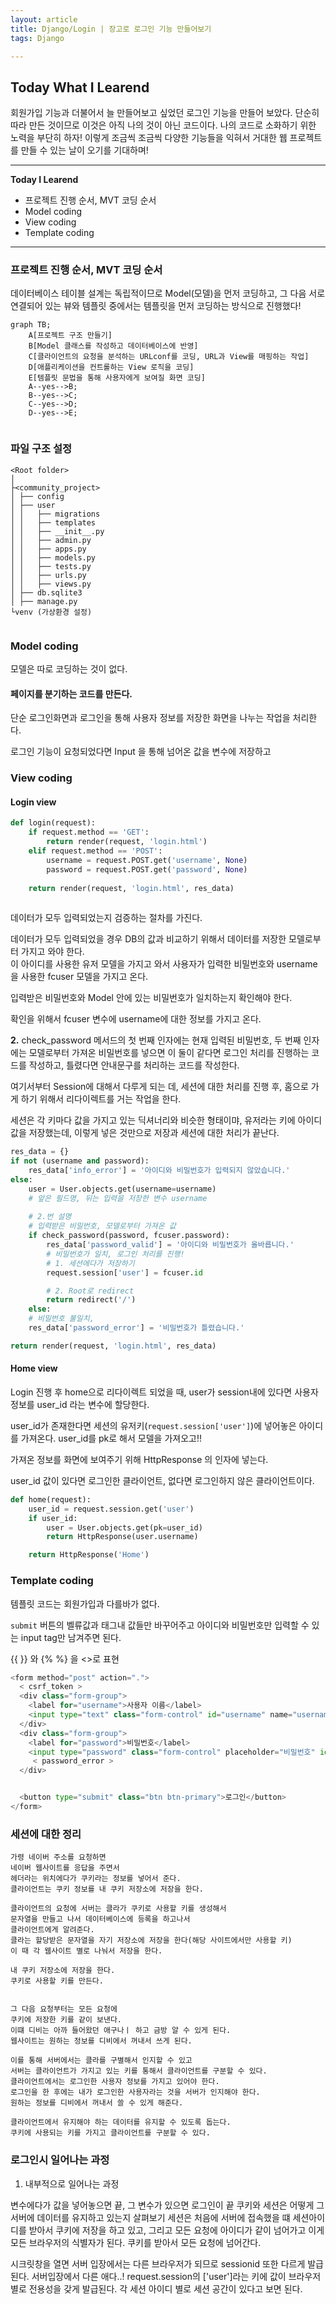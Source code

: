 ```yaml
---
layout: article
title: Django/Login | 장고로 로그인 기능 만들어보기
tags: Django

---
```


## **Today What I Learend**  

회원가입 기능과 더불어서 늘 만들어보고 싶었던 로그인 기능을 만들어 보았다. 
단순히 따라 만든 것이므로 이것은 아직 나의 것이 아닌 코드이다.
나의 코드로 소화하기 위한 노력을 부단히 하자! 이렇게 조금씩 조금씩 다양한 기능들을 익혀서 거대한 웹 프로젝트를 만들 수 있는 날이 오기를 기대하며! 


---
**Today I Learend**
- 프로젝트 진행 순서, MVT 코딩 순서
- Model coding
- View coding
- Template coding

---


### 프로젝트 진행 순서, MVT 코딩 순서

데이터베이스 테이블 설계는 독립적이므로 Model(모델)을 먼저 코딩하고, 그 다음 서로 연결되어 있는 뷰와 템플릿 중에서는 템플릿을 먼저 코딩하는 방식으로 진행했다!


```mermaid
graph TB;
    A[프로젝트 구조 만들기]
    B[Model 클래스를 작성하고 데이터베이스에 반영]
	C[클라이언트의 요청을 분석하는 URLconf를 코딩, URL과 View를 매핑하는 작업]    
	D[애플리케이션을 컨트롤하는 View 로직을 코딩]
    E[템플릿 문법을 통해 사용자에게 보여질 화면 코딩]	
    A--yes-->B;
    B--yes-->C;
    C--yes-->D;	
    D--yes-->E;
	
```


### 파일 구조 설정

```
<Root folder>
│
├<community_project>
│ ├── config
│ ├── user
│ │   ├── migrations
│ │   ├── templates
│ │   ├── __init__.py
│ │   ├── admin.py
│ │   ├── apps.py
│ │   ├── models.py
│ │   ├── tests.py
│ │   ├── urls.py
│ │   ├── views.py
│ ├── db.sqlite3
│ ├── manage.py
└venv (가상환경 설정)


```


### Model coding

모델은 따로 코딩하는 것이 없다. 




#### 페이지를 분기하는 코드를 만든다. 
단순 로그인화면과 로그인을 통해 사용자 정보를 저장한 화면을 나누는 작업을 처리한다. 

로그인 기능이 요청되었다면 
Input 을 통해 넘어온 값을 변수에 저장하고

### View coding

#### Login view

```python
def login(request):
    if request.method == 'GET':
        return render(request, 'login.html')
    elif request.method == 'POST':
        username = request.POST.get('username', None)
        password = request.POST.get('password', None)
		
	return render(request, 'login.html', res_data)
	
```

데이터가 모두 입력되었는지 검증하는 절차를 가진다. 

데이터가 모두 입력되었을 경우 DB의 값과 비교하기 위해서
데이터를 저장한 모델로부터 가지고 와야 한다.  
이 아이디를 사용한 유저 모델을 가지고 와서 사용자가 입력한 비밀번호와 username을 사용한 fcuser 모델을 가지고 온다.  

입력받은 비밀번호와 Model 안에 있는 비밀번호가 일치하는지 확인해야 한다.

확인을 위해서 fcuser 변수에 username에 대한 정보를 가지고 온다.

**2.** check_password 메서드의 첫 번째 인자에는 현재 입력된 비밀번호, 두 번째 인자에는 모델로부터 가져온 비밀번호를 넣으면 이 둘이 같다면 로그인 처리를 진행하는 코드를 작성하고, 틀렸다면 안내문구를 처리하는 코드를 작성한다. 

여기서부터 Session에 대해서 다루게 되는 데, 세션에 대한 처리를 진행 후, 홈으로 가게 하기 위해서 리다이렉트를 거는 작업을 한다. 


세션은 각 키마다 값을 가지고 있는 딕셔너리와 비슷한 형태이먀, 유저라는 키에 아이디값을 저장했는데, 이렇게 넣은 것만으로 저장과 세션에 대한 처리가 끝난다.


```python  
res_data = {}
if not (username and password):
	res_data['info_error'] = '아이디와 비밀번호가 입력되지 않았습니다.'
else:
	user = User.objects.get(username=username) 
	# 앞은 필드명, 뒤는 입력을 저장한 변수 username
	
	# 2.번 설명
	# 입력받은 비밀번호, 모델로부터 가져온 값
	if check_password(password, fcuser.password):
		res_data['password_valid'] = '아이디와 비밀번호가 올바릅니다.'
		# 비밀번호가 일치, 로그인 처리를 진행!
		# 1. 세션에다가 저장하기
		request.session['user'] = fcuser.id

		# 2. Root로 redirect 
		return redirect('/')
	else:
	# 비밀번호 불일치,
	res_data['password_error'] = '비밀번호가 틀렸습니다.'

return render(request, 'login.html', res_data)

```

#### Home view

Login 진행 후 home으로 리다이렉트 되었을 때, user가 session내에 있다면 사용자 정보를 user_id 라는 변수에 할당한다.

user_id가 존재한다면 세션의 유저키(`request.session['user']`)에 넣어놓은 아이디를 가져온다.
user_id를 pk로 해서 모델을 가져오고!!

가져온 정보를 화면에 보여주기 위해 HttpResponse 의 인자에 넣는다. 

user_id 값이 있다면 로그인한 클라이언트, 없다면 로그인하지 않은 클라이언트이다. 

```python
def home(request):
    user_id = request.session.get('user')
    if user_id:
        user = User.objects.get(pk=user_id)
        return HttpResponse(user.username)

    return HttpResponse('Home')

```


### Template coding

템플릿 코드는 회원가입과 다를바가 없다.

`submit` 버튼의 벨류값과 태그내 값들만 바꾸어주고
아이디와 비밀번호만 입력할 수 있는 input tag만 남겨주면 된다. 

\{\{ \}\} 와 \{\% \%\} 을 <>로 표현

```python
<form method="post" action=".">
  < csrf_token >
  <div class="form-group">
	<label for="username">사용자 이름</label>
	<input type="text" class="form-control" id="username" name="username" placeholder="사용자 이름">
  </div>
  <div class="form-group">
	<label for="password">비밀번호</label>
	<input type="password" class="form-control" placeholder="비밀번호" id="password" name="password">
	 < password_error >
  </div>


  <button type="submit" class="btn btn-primary">로그인</button>
</form>


```


### 세션에 대한 정리

```
가령 네이버 주소를 요청하면
네이버 웹사이트를 응답을 주면서
헤더라는 위치에다가 쿠키라는 정보를 넣어서 준다.
클라이언트는 쿠키 정보를 내 쿠키 저장소에 저장을 한다.

클라이언트의 요청에 서버는 클라가 쿠키로 사용할 키를 생성해서
문자열을 만들고 나서 데이터베이스에 등록을 하고나서
클라이언트에게 알려준다.
클라는 할당받은 문자열을 자기 저장소에 저장을 한다(해당 사이트에서만 사용할 키)
이 때 각 웹사이트 별로 나눠서 저장을 한다.

내 쿠키 저장소에 저장을 한다.
쿠키로 사용할 키를 만든다.


그 다음 요청부터는 모든 요청에
쿠키에 저장한 키를 같이 보낸다.
이떄 디비는 아까 들어왔던 애구나ㅣ 하고 금방 알 수 있게 된다.
웹사이트는 원하는 정보를 디비에서 꺼내서 쓰게 된다.

이를 통해 서버에서는 클라를 구별해서 인지할 수 있고
서버는 클라이언트가 가지고 있는 키를 통해서 클라이언트를 구분할 수 있다.
클라이언트에서는 로그인한 사용자 정보를 가지고 있어야 한다.
로그인을 한 후에는 내가 로그인한 사용자라는 것을 서버가 인지해야 한다.
원하는 정보를 디비에서 꺼내서 쓸 수 있게 해준다.

클라이언트에서 유지해야 하는 데이터를 유지할 수 있도록 돕는다.
쿠키에 사용되는 키를 가지고 클라이언트를 구분할 수 있다.

```


### 로그인시 일어나는 과정

1. 내부적으로 일어나는 과정  

변수에다가 값을 넣어놓으면 끝, 그 변수가 있으면 로그인이 끝
쿠키와
세션은 어떻게 그 서버에 데이터를 유지하고 있는지 살펴보기
세션은 처음에 서버에 접속했을 떄 세션아이디를 받아서
쿠키에 저장을 하고 있고, 그리고 모든 요청에 아이디가 같이 넘어가고 이게 모든 브라우저의 식별자가 된다.
쿠키를 받아서 모든 요청에 넘어간다.

시크릿창을 열면 서버 입장에서는 다른 브라우저가 되므로 sessionid 또한 다르게 발급된다.
서버입장에서 다른 애다..!
request.session의 ['user']라는 키에 값이 브라우저 별로 전용성을 갖게 발급된다.
각 세션 아이디 별로 세션 공간이 있다고 보면 된다.

